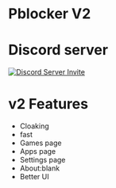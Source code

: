 # Pblocker V2



# Discord server 
<a href="https://discord.gg/GfQzxdtYhH" target="_blank">
    <img src="https://discord.com/api/guilds/1097381411947810896/https://yt3.ggpht.com/BuPxa1DqrjzY5J1JSIMwYK4kHhLtw4IcRFK38CEdp_XZQB9Ea9AvSL5DpsWdMUS_Q1VzPmuLXg=s88-c-k-c0x00ffffff-no-rj" alt="Discord Server Invite">
</a>



# v2 Features
- Cloaking
- fast
- Games page
- Apps page
- Settings page
- About:blank
- Better UI
